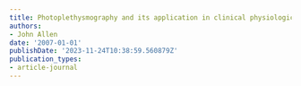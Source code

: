 ```yaml
---
title: Photoplethysmography and its application in clinical physiological measurement
authors:
- John Allen
date: '2007-01-01'
publishDate: '2023-11-24T10:38:59.560879Z'
publication_types:
- article-journal
---
```


